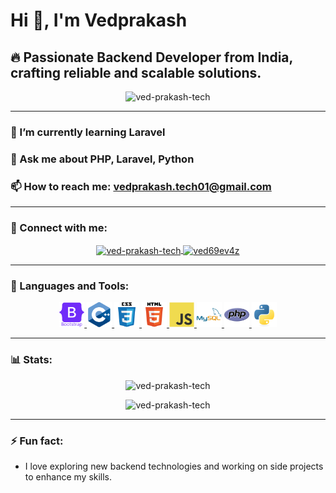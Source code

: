 # Hi 👋, I'm Vedprakash

## 🔥 Passionate Backend Developer from India, crafting reliable and scalable solutions.

<p align="center">
  <img src="https://komarev.com/ghpvc/?username=ved-prakash-tech&label=Profile%20views&color=0e75b6&style=flat" alt="ved-prakash-tech" />
</p>

---

### 🌱 I’m currently learning **Laravel**  
### 💬 Ask me about **PHP, Laravel, Python**  
### 📫 How to reach me: [vedprakash.tech01@gmail.com](mailto:vedprakash.tech01@gmail.com)

---

### 📡 Connect with me:

<p align="center">
  <a href="https://linkedin.com/in/ved-prakash-tech" target="blank">
    <img align="center" src="https://raw.githubusercontent.com/rahuldkjain/github-profile-readme-generator/master/src/images/icons/Social/linked-in-alt.svg" alt="ved-prakash-tech" height="30" width="40" />
  </a>
  <a href="https://auth.geeksforgeeks.org/user/ved69ev4z" target="blank">
    <img align="center" src="https://raw.githubusercontent.com/rahuldkjain/github-profile-readme-generator/master/src/images/icons/Social/geeks-for-geeks.svg" alt="ved69ev4z" height="30" width="40" />
  </a>
</p>

---

### 🔧 Languages and Tools:

<p align="center">
  <a href="https://getbootstrap.com"  target="_blank" rel="noreferrer">
    <img src="https://raw.githubusercontent.com/devicons/devicon/master/icons/bootstrap/bootstrap-plain-wordmark.svg" alt="bootstrap" width="40" height="40"/>
  </a>
  <a href="https://www.w3schools.com/cpp/" target="_blank" rel="noreferrer">
    <img src="https://raw.githubusercontent.com/devicons/devicon/master/icons/cplusplus/cplusplus-original.svg" alt="cplusplus" width="40" height="40"/>
  </a>
  <a href="https://www.w3schools.com/css/" target="_blank" rel="noreferrer">
    <img src="https://raw.githubusercontent.com/devicons/devicon/master/icons/css3/css3-original-wordmark.svg" alt="css3" width="40" height="40"/>
  </a>
  <a href="https://www.w3.org/html/" target="_blank" rel="noreferrer">
    <img src="https://raw.githubusercontent.com/devicons/devicon/master/icons/html5/html5-original-wordmark.svg" alt="html5" width="40" height="40"/>
  </a>
  <a href="https://developer.mozilla.org/en-US/docs/Web/JavaScript" target="_blank" rel="noreferrer">
    <img src="https://raw.githubusercontent.com/devicons/devicon/master/icons/javascript/javascript-original.svg" alt="javascript" width="40" height="40"/>
  </a>
  <a href="https://www.mysql.com/" target="_blank" rel="noreferrer">
    <img src="https://raw.githubusercontent.com/devicons/devicon/master/icons/mysql/mysql-original-wordmark.svg" alt="mysql" width="40" height="40"/>
  </a>
  <a href="https://www.php.net" target="_blank" rel="noreferrer">
    <img src="https://raw.githubusercontent.com/devicons/devicon/master/icons/php/php-original.svg" alt="php" width="40" height="40"/>
  </a>
  <a href="https://www.python.org" target="_blank" rel="noreferrer">
    <img src="https://raw.githubusercontent.com/devicons/devicon/master/icons/python/python-original.svg" alt="python" width="40" height="40"/>
  </a>
</p>

---

### 📊 Stats:

<p align="center">
  <img src="https://github-readme-stats.vercel.app/api?username=ved-prakash-tech&show_icons=true&locale=en" alt="ved-prakash-tech" />
</p>

<p align="center">
  <img src="https://github-readme-stats.vercel.app/api/top-langs?username=ved-prakash-tech&show_icons=true&locale=en&layout=compact" alt="ved-prakash-tech" />
</p>



---

### ⚡ Fun fact:

- I love exploring new backend technologies and working on side projects to enhance my skills.

